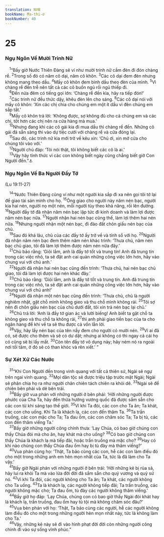 ```yaml
---
translation: NVB
bookName: Ma-thi-ơ 
bookNumber: 40
---
```


<div class="title"><h1>25</h1><h3>Ngụ Ngôn Về Mười Trinh Nữ </h3></div>
<span class="verse mat_25_1"> <sup>1</sup>“Bấy giờ Nước Thiên Đàng sẽ ví như mười trinh nữ cầm đèn đi đón chàng rể. </span>
<span class="verse mat_25_2"><sup>2</sup>Trong số đó có năm cô dại, năm cô khôn. </span>
<span class="verse mat_25_3"><sup>3</sup>Các cô dại đem đèn nhưng không mang theo dầu. </span>
<span class="verse mat_25_4"><sup>4</sup>Mấy cô khôn đem bình dầu theo đèn của mình. </span>
<span class="verse mat_25_5"><sup>5</sup>Vì chàng rể đến trễ nên tất cả các cô buồn ngủ rồi ngủ thiếp đi. <br/></span>
<span class="verse mat_25_6"> <sup>6</sup>Đến nửa đêm có tiếng gọi lớn: ‘Chàng rể đến kìa, hãy ra tiếp đón!’ <br/></span>
<span class="verse mat_25_7"> <sup>7</sup>Các trinh nữ đều thức dậy, khêu đèn lên cho sáng. </span>
<span class="verse mat_25_8"><sup>8</sup>Các cô dại nói với mấy cô khôn: ‘Xin các chị chia cho chúng em một ít dầu vì đèn chúng em sắp tắt.’ <br/></span>
<span class="verse mat_25_9"> <sup>9</sup>Mấy cô khôn trả lời: ‘Không được, sợ không đủ cho cả chúng em và các chị, tốt hơn các chị nên ra cửa hàng mà mua.’ <br/></span>
<span class="verse mat_25_10"> <sup>10</sup>Nhưng đang khi các cô gái kia đi mua dầu thì chàng rể đến. Những cô gái đã sẵn sàng thì vào dự tiệc cưới với chàng rể và cửa đóng lại. <br/></span>
<span class="verse mat_25_11"> <sup>11</sup>Sau đó, các trinh nữ kia mới trở về kêu xin: ‘Chủ ơi, xin mở cửa cho chúng tôi vào với.’ <br/></span>
<span class="verse mat_25_12"> <sup>12</sup>Người chủ đáp: ‘Tôi nói thật, tôi không biết các cô là ai.’ <br/></span>
<span class="verse mat_25_13"> <sup>13</sup>Vậy hãy tỉnh thức vì các con không biết ngày cũng chẳng biết giờ Con Người đến.”<a data-toggle="tooltip" data-placement="bottom" title="Một số bản cổ có ‘Con Người đến’">⚓</a><br/></span>
<div class="title"><h3>Ngụ Ngôn Về Ba Người Đầy Tớ </h3><p>(Lu 19:11-27) </p></div>
<span class="verse mat_25_14"> <sup>14</sup>“Nước Thiên Đàng cũng ví như một người kia sắp đi xa nên gọi tôi tớ lại để giao tài sản mình cho họ. </span>
<span class="verse mat_25_15"><sup>15</sup>Ông giao cho người này năm nén bạc, người kia hai nén, người nọ một nén, mỗi người tùy theo khả năng, rồi lên đường. </span>
<span class="verse mat_25_16"><sup>16</sup>Người đầy tớ đã nhận năm nén bạc lập tức đi kinh doanh và làm lợi được năm nén bạc nữa. </span>
<span class="verse mat_25_17"><sup>17</sup>Người nhận hai nén bạc cũng thế, làm lợi thêm hai nén nữa. </span>
<span class="verse mat_25_18"><sup>18</sup>Nhưng người nhận một nén bạc, đi đào đất chôn giấu nén bạc của chủ. <br/></span>
<span class="verse mat_25_19"> <sup>19</sup>Sau đó khá lâu, chủ của các đầy tớ ấy trở về và tính sổ với họ. </span>
<span class="verse mat_25_20"><sup>20</sup>Người đã nhận năm nén bạc đem thêm năm nén khác trình: ‘Thưa chủ, năm nén bạc chủ giao, tôi đã làm lợi thêm được năm nén nữa đây.’ <br/></span>
<span class="verse mat_25_21"> <sup>21</sup>Chủ bảo rằng: ‘Giỏi lắm, anh là đầy tớ tốt và trung tín! Anh đã trung tín trong các việc nhỏ, ta sẽ đặt anh cai quản những công việc lớn hơn, hãy vào chung vui với chủ anh.’ <br/></span>
<span class="verse mat_25_22"> <sup>22</sup>Người đã nhận hai nén bạc cũng đến trình: ‘Thưa chủ, hai nén bạc chủ giao, tôi đã làm lợi được hai nén khác đây.’ <br/></span>
<span class="verse mat_25_23"> <sup>23</sup>Chủ bảo rằng: ‘Giỏi lắm, anh là đầy tớ tốt và trung tín. Anh đã trung tín trong các việc nhỏ, ta sẽ đặt anh cai quản những công việc lớn hơn, hãy vào chung vui với chủ anh!’ <br/></span>
<span class="verse mat_25_24"> <sup>24</sup>Người đã nhận một nén bạc cũng đến trình: ‘Thưa chủ, chủ là người nghiêm nhặt, gặt chỗ mình không gieo và thu chỗ mình không rải. </span>
<span class="verse mat_25_25"><sup>25</sup>Tôi sợ nên đi chôn giấu nén bạc của chủ dưới đất, tôi xin trả nén bạc lại chủ.’ <br/></span>
<span class="verse mat_25_26"> <sup>26</sup>Chủ trả lời: ‘Anh là đầy tớ gian ác và lười biếng! Anh biết ta gặt chỗ ta không gieo và thu chỗ ta không rải, </span>
<span class="verse mat_25_27"><sup>27</sup>thì anh phải giao tiền bạc của ta cho ngân hàng để khi về ta sẽ thu được cả vốn lẫn lời. <br/></span>
<span class="verse mat_25_28"> <sup>28</sup>Vậy, hãy lấy nén bạc của tên nầy đem cho người có mười nén. </span>
<span class="verse mat_25_29"><sup>29</sup>Vì ai đã có, sẽ được cho thêm và sẽ có dư dật; nhưng ai không có thì ngay cả cái họ có cũng sẽ bị lấy mất. </span>
<span class="verse mat_25_30"><sup>30</sup>Còn tên đầy tớ vô dụng này; hãy ném nó ra ngoài nơi tối tăm, ở đó sẽ có than khóc và rên xiết.’ ” <br/></span>
<div class="title"><h3>Sự Xét Xử Các Nước </h3></div>
<span class="verse mat_25_31"> <sup>31</sup>“Khi Con Người đến trong vinh quang với tất cả thiên sứ, Ngài sẽ ngự trên ngai vinh quang. </span>
<span class="verse mat_25_32"><sup>32</sup>Mọi dân tộc sẽ được triệu tập trước mặt Ngài; Ngài sẽ phân chia họ ra như người chăn chiên tách chiên ra khỏi dê. </span>
<span class="verse mat_25_33"><sup>33</sup>Ngài sẽ để chiên bên phải và dê bên trái. <br/></span>
<span class="verse mat_25_34"> <sup>34</sup>Bấy giờ vua phán với những người ở bên phải: ‘Hỡi những người được phước của Cha Ta, hãy đến thừa hưởng vương quốc đã được sắm sẵn cho các con từ khi sáng tạo thế giới. </span>
<span class="verse mat_25_35"><sup>35</sup>Vì khi Ta đói, các con cho Ta ăn; Ta khát, các con cho uống. Khi Ta là khách lạ, các con đến thăm Ta. </span>
<span class="verse mat_25_36"><sup>36</sup>Ta trần truồng, các con mặc cho Ta; Ta đau ốm, các con chăm sóc Ta; Ta bị tù, các con đến thăm viếng Ta.’ <br/></span>
<span class="verse mat_25_37"> <sup>37</sup>Bấy giờ những người công chính thưa: ‘Lạy Chúa, có bao giờ chúng con thấy Chúa đói mà cho ăn, hay khát mà cho uống? </span>
<span class="verse mat_25_38"><sup>38</sup>Có bao giờ chúng con thấy Chúa là khách lạ mà tiếp đãi, hoặc trần truồng mà mặc cho? </span>
<span class="verse mat_25_39"><sup>39</sup>Hay có khi nào chúng con thấy Chúa đau ốm hay bị tù đày mà thăm viếng?’ <br/></span>
<span class="verse mat_25_40"> <sup>40</sup>Vua phán cùng họ: ‘Thật, Ta bảo cùng các con, hễ các con làm điều đó cho một trong những anh em hèn mọn nhất của Ta, tức là đã làm cho Ta vậy.’ <br/></span>
<span class="verse mat_25_41"> <sup>41</sup>Bấy giờ Ngài phán với những người ở bên trái: ‘Hỡi những kẻ bị rủa sả, hãy lui ra khỏi Ta mà vào lửa đời đời đã sắm sẵn cho quỷ vương và quỷ sứ nó. </span>
<span class="verse mat_25_42"><sup>42</sup>Vì khi Ta đói, các người không cho Ta ăn; Ta khát, các người không cho Ta uống. </span>
<span class="verse mat_25_43"><sup>43</sup>Ta là khách lạ, các người không tiếp đãi; Ta trần truồng, các người không mặc cho; Ta đau ốm, tù đày các người không thăm viếng.’ <br/></span>
<span class="verse mat_25_44"> <sup>44</sup>Bấy giờ họ đáp: ‘Lạy Chúa, chúng con có bao giờ thấy Ngài đói khát hay là khách lạ, trần truồng, đau ốm hay tù tội mà không chăm sóc đâu?’ <br/></span>
<span class="verse mat_25_45"> <sup>45</sup>Vua bèn phán với họ: ‘Thật, Ta bảo cùng các người, hễ các người không làm điều đó cho một trong những người hèn mọn nhất này, tức là không làm cho Ta.’ <br/></span>
<span class="verse mat_25_46"> <sup>46</sup>Vậy, những kẻ này sẽ đi vào hình phạt đời đời còn những người công chính đi vào sự sống vĩnh phúc.” <br/></span>
